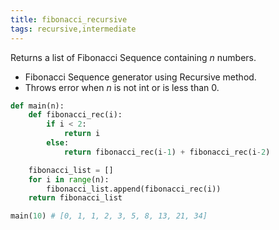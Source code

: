 ```yaml
---
title: fibonacci_recursive
tags: recursive,intermediate
---
```


Returns a list of Fibonacci Sequence containing <i>n</i> numbers.

- Fibonacci Sequence generator using Recursive method.
- Throws error when <i>n</i> is not int or is less than 0.


```py
def main(n):
	def fibonacci_rec(i):
		if i < 2:
			return i	
		else:
			return fibonacci_rec(i-1) + fibonacci_rec(i-2)

	fibonacci_list = []
	for i in range(n):
		fibonacci_list.append(fibonacci_rec(i))
	return fibonacci_list
```

```py
main(10) # [0, 1, 1, 2, 3, 5, 8, 13, 21, 34]
```
